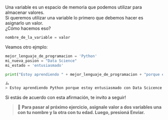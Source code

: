 Una variable es un espacio de memoria que podemos utilizar para almacenar valores.<br>
Si queremos utilizar una variable lo primero que debemos hacer es asignarlo un valor.<br>
¿Cómo hacemos eso?<br>

``` python
nombre_de_la_variable = valor
```
Veamos otro ejmplo:<br>

``` python
mejor_lenguaje_de_programacion = 'Python'
mi_nueva_pasion = "Data Science"
mi_estado = 'entusiasmado'

print("Estoy aprendiendo " + mejor_lenguaje_de_programacion + "porque estoy  "+ mi_estado + "con " + mi_nueva_pasion)

ム
> Estoy aprendiendo Python porque estoy entusiasmado con Data Scicence
```


Si estás de acuerdo con esta afirmación, te invito a seguir!

> :memo: **Para pasar al próximo ejercicio, asignale valor a  dos variables una con tu nombre y la otra con tu edad. Luego, presioná Enviar.**